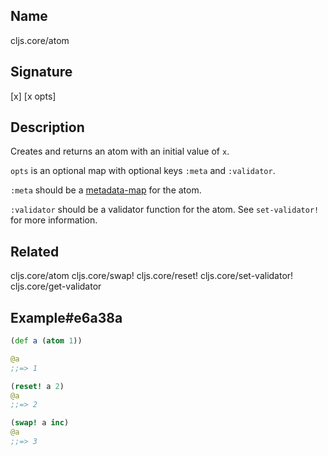 ## Name
cljs.core/atom

## Signature
[x]
[x opts]

## Description

Creates and returns an atom with an initial value of `x`.

`opts` is an optional map with optional keys `:meta` and `:validator`.

`:meta` should be a [metadata-map](http://clojure.org/metadata) for the atom.

`:validator` should be a validator function for the atom. See `set-validator!`
for more information.

## Related
cljs.core/atom
cljs.core/swap!
cljs.core/reset!
cljs.core/set-validator!
cljs.core/get-validator

## Example#e6a38a

```clj
(def a (atom 1))

@a
;;=> 1

(reset! a 2)
@a
;;=> 2

(swap! a inc)
@a
;;=> 3
```
